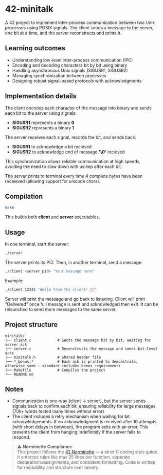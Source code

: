 # 42-minitalk

A 42 project to implement inter-process communication between two Unix processes using POSIX signals. The client sends a message to the server, one bit at a time, and the server reconstructs and prints it.

## Learning outcomes

- Understanding low-level inter-process communication (IPC)
- Encoding and decoding characters bit by bit using binary
- Handling asynchronous Unix signals (SIGUSR1, SIGUSR2)
- Managing synchronization between processes
- Designing robust signal-based protocols with acknowledgments

## Implementation details

The client encodes each character of the message into binary and sends each bit to the server using signals:
- **SIGUSR1** represents a binary **0**
- **SIGUSR2** represents a binary **1**

The server receives each signal, records the bit, and sends back:
- **SIGUSR1** to acknowledge a bit recieved
- **SIGUSR2** to acknowledge end of message **'\0'** recieved
  
This synchronization allows reliable communication at high speeds, avoiding the need to slow down with usleep after each bit.

The server prints to terminal every time 4 complete bytes have been receieved (allowing support for unicode chars).

## Compilation

```bash
make
```

This builds both **client** and **server** executables.

## Usage

In one terminal, start the server:

```bash
./server
```

The server prints its PID. Then, in another terminal, send a message:

```bash
./client <server_pid> "Your message here"
```

Example:

```bash
./client 12345 "Hello from the client! 👋✨"
```
Server will print the message and go back to listening.
Client will print "Delivered" once full message is sent and acknowledged then exit. It can be relaunched to send more messages to the same server.

## Project structure

```
minitalk/
├── client.c            # Sends the message bit by bit, waiting for server ack
├── server.c            # Reconstructs the message and sends bit-level acks
├── minitalk.h          # Shared header file
├── *_bonus.*           # Each ack is printed to demonstrate, otherwise same - standard includes bonus requirements
├── Makefile            # Compiles the project
└── README.md
```

## Notes

- Communication is one-way (client → server), but the server sends signals back to confirm each bit, ensuring reliability for large messages (70k+ words tested many times without error)
- The client includes a retry mechanism when waiting for bit acknowledgements. If no acknowledgment is received after 10 attempts (with short delays in between), the program exits with an error. This prevents the client from hanging indefinitely if the server fails to respond.

> ⚠️ **Norminette Compliance**  
> This project follows the [42 Norminette](https://github.com/42School/norminette) — a strict C coding style guide. It enforces rules like max 25 lines per function, separate declarations/assignments, and consistent formatting. Code is written for readability and structure over brevity.
